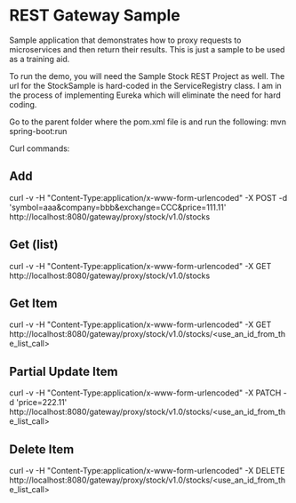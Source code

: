 # REST Gateway Sample
Sample application that demonstrates how to proxy requests to microservices and then return their results. This is just a sample to be used as a training aid.

To run the demo, you will need the Sample Stock REST Project as well. The url for the StockSample is hard-coded in the ServiceRegistry class. I am in the process of implementing Eureka which will eliminate the need for hard coding.

Go to the parent folder where the pom.xml file is and run the following:
mvn spring-boot:run

Curl commands:
## Add
curl -v -H "Content-Type:application/x-www-form-urlencoded" -X POST -d 'symbol=aaa&company=bbb&exchange=CCC&price=111.11' http://localhost:8080/gateway/proxy/stock/v1.0/stocks

## Get (list)
curl -v -H "Content-Type:application/x-www-form-urlencoded" -X GET http://localhost:8080/gateway/proxy/stock/v1.0/stocks

## Get Item
curl -v -H "Content-Type:application/x-www-form-urlencoded" -X GET http://localhost:8080/gateway/proxy/stock/v1.0/stocks/<use_an_id_from_the_list_call>

## Partial Update Item
curl -v -H "Content-Type:application/x-www-form-urlencoded" -X PATCH -d 'price=222.11' http://localhost:8080/gateway/proxy/stock/v1.0/stocks/<use_an_id_from_the_list_call>

## Delete Item
curl -v -H "Content-Type:application/x-www-form-urlencoded" -X DELETE http://localhost:8080/gateway/proxy/stock/v1.0/stocks/<use_an_id_from_the_list_call>
